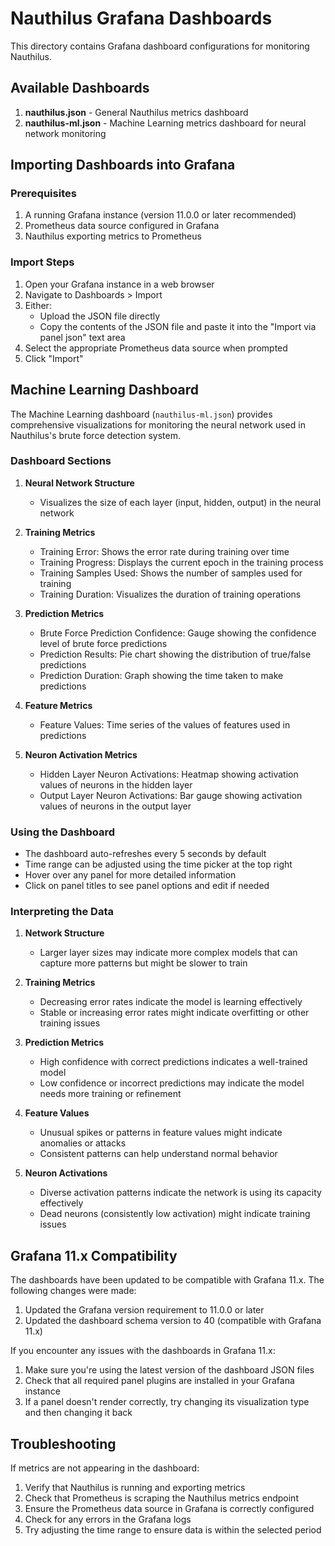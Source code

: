 # Nauthilus Grafana Dashboards

This directory contains Grafana dashboard configurations for monitoring Nauthilus.

## Available Dashboards

1. **nauthilus.json** - General Nauthilus metrics dashboard
2. **nauthilus-ml.json** - Machine Learning metrics dashboard for neural network monitoring

## Importing Dashboards into Grafana

### Prerequisites

1. A running Grafana instance (version 11.0.0 or later recommended)
2. Prometheus data source configured in Grafana
3. Nauthilus exporting metrics to Prometheus

### Import Steps

1. Open your Grafana instance in a web browser
2. Navigate to Dashboards > Import
3. Either:
   - Upload the JSON file directly
   - Copy the contents of the JSON file and paste it into the "Import via panel json" text area
4. Select the appropriate Prometheus data source when prompted
5. Click "Import"

## Machine Learning Dashboard

The Machine Learning dashboard (`nauthilus-ml.json`) provides comprehensive visualizations for monitoring the neural network used in Nauthilus's brute force detection system.

### Dashboard Sections

1. **Neural Network Structure**
   - Visualizes the size of each layer (input, hidden, output) in the neural network

2. **Training Metrics**
   - Training Error: Shows the error rate during training over time
   - Training Progress: Displays the current epoch in the training process
   - Training Samples Used: Shows the number of samples used for training
   - Training Duration: Visualizes the duration of training operations

3. **Prediction Metrics**
   - Brute Force Prediction Confidence: Gauge showing the confidence level of brute force predictions
   - Prediction Results: Pie chart showing the distribution of true/false predictions
   - Prediction Duration: Graph showing the time taken to make predictions

4. **Feature Metrics**
   - Feature Values: Time series of the values of features used in predictions

5. **Neuron Activation Metrics**
   - Hidden Layer Neuron Activations: Heatmap showing activation values of neurons in the hidden layer
   - Output Layer Neuron Activations: Bar gauge showing activation values of neurons in the output layer

### Using the Dashboard

- The dashboard auto-refreshes every 5 seconds by default
- Time range can be adjusted using the time picker at the top right
- Hover over any panel for more detailed information
- Click on panel titles to see panel options and edit if needed

### Interpreting the Data

1. **Network Structure**
   - Larger layer sizes may indicate more complex models that can capture more patterns but might be slower to train

2. **Training Metrics**
   - Decreasing error rates indicate the model is learning effectively
   - Stable or increasing error rates might indicate overfitting or other training issues

3. **Prediction Metrics**
   - High confidence with correct predictions indicates a well-trained model
   - Low confidence or incorrect predictions may indicate the model needs more training or refinement

4. **Feature Values**
   - Unusual spikes or patterns in feature values might indicate anomalies or attacks
   - Consistent patterns can help understand normal behavior

5. **Neuron Activations**
   - Diverse activation patterns indicate the network is using its capacity effectively
   - Dead neurons (consistently low activation) might indicate training issues

## Grafana 11.x Compatibility

The dashboards have been updated to be compatible with Grafana 11.x. The following changes were made:

1. Updated the Grafana version requirement to 11.0.0 or later
2. Updated the dashboard schema version to 40 (compatible with Grafana 11.x)

If you encounter any issues with the dashboards in Grafana 11.x:

1. Make sure you're using the latest version of the dashboard JSON files
2. Check that all required panel plugins are installed in your Grafana instance
3. If a panel doesn't render correctly, try changing its visualization type and then changing it back

## Troubleshooting

If metrics are not appearing in the dashboard:

1. Verify that Nauthilus is running and exporting metrics
2. Check that Prometheus is scraping the Nauthilus metrics endpoint
3. Ensure the Prometheus data source in Grafana is correctly configured
4. Check for any errors in the Grafana logs
5. Try adjusting the time range to ensure data is within the selected period
